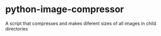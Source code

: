 # python-image-compressor
A script that compresses and makes diferent sizes of all images in child directories
